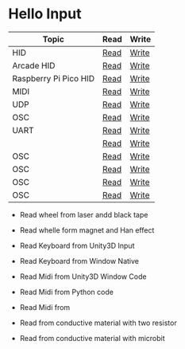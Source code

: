 # Hello Input


|Topic | Read | Write |
|-|-|-|
| HID | [Read](#)| [Write](#) |
| Arcade HID | [Read](#)| [Write](#) |
| Raspberry Pi Pico HID | [Read](#)| [Write](#) |
| MIDI | [Read](#)| [Write](#) |
| UDP | [Read](#)| [Write](#) |
| OSC | [Read](#)| [Write](#) |
| UART | [Read](#)| [Write](#) |
|  | [Read](#)| [Write](#) |
| OSC | [Read](#)| [Write](#) |
| OSC | [Read](#)| [Write](#) |
| OSC | [Read](#)| [Write](#) |
| OSC | [Read](#)| [Write](#) |



- Read wheel from laser andd black tape
- Read whelle form magnet and Han effect
- Read Keyboard from Unity3D Input
- Read Keyboard from Window Native
- Read Midi from Unity3D Window Code
- Read Midi from Python code
- Read Midi from

- Read from conductive material with two resistor
- Read from conductive material with microbit



